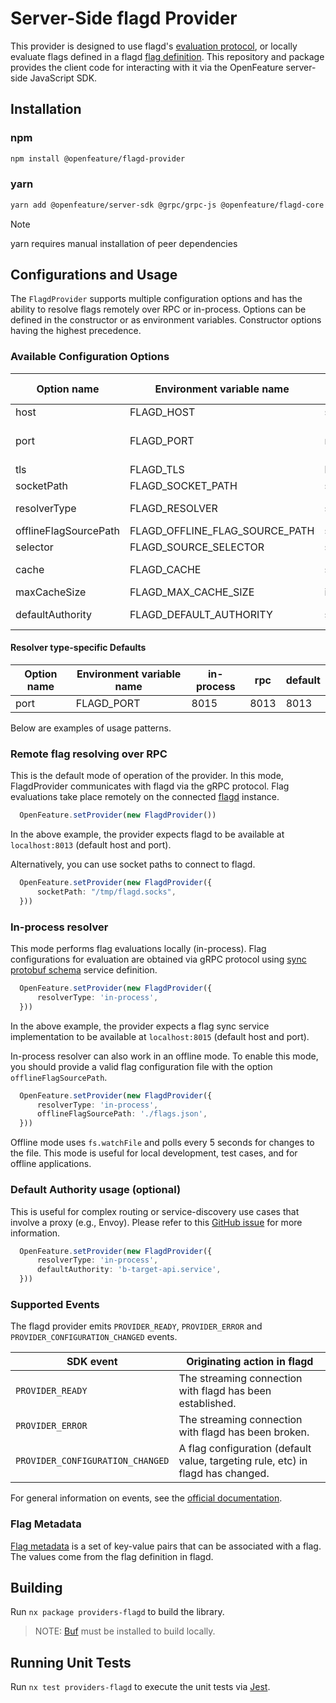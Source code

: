 # Server-Side flagd Provider

This provider is designed to use flagd's [evaluation protocol](https://github.com/open-feature/schemas/blob/main/protobuf/schema/v1/schema.proto), or locally evaluate flags defined in a flagd [flag definition](https://github.com/open-feature/schemas/blob/main/json/flagd-definitions.json).
This repository and package provides the client code for interacting with it via the OpenFeature server-side JavaScript SDK.

## Installation

### npm

```sh
npm install @openfeature/flagd-provider
```

### yarn

```sh
yarn add @openfeature/server-sdk @grpc/grpc-js @openfeature/flagd-core
```

> [!NOTE]
> yarn requires manual installation of peer dependencies

## Configurations and Usage

The `FlagdProvider` supports multiple configuration options and has the ability to resolve flags remotely over RPC or in-process.
Options can be defined in the constructor or as environment variables. Constructor options having the highest precedence.

### Available Configuration Options

| Option name                            | Environment variable name      | Type    | Default                                                        | Supported values |
| -------------------------------------- | ------------------------------ | ------- |----------------------------------------------------------------| ---------------- |
| host                                   | FLAGD_HOST                     | string  | localhost                                                      |                  |
| port                                   | FLAGD_PORT                     | number  | [resolver specific defaults](#resolver-type-specific-defaults) |                  |
| tls                                    | FLAGD_TLS                      | boolean | false                                                          |                  |
| socketPath                             | FLAGD_SOCKET_PATH              | string  | -                                                              |                  |
| resolverType                           | FLAGD_RESOLVER                 | string  | rpc                                                            | rpc, in-process  |
| offlineFlagSourcePath                  | FLAGD_OFFLINE_FLAG_SOURCE_PATH | string  | -                                                              |                  |
| selector                               | FLAGD_SOURCE_SELECTOR          | string  | -                                                              |                  |
| cache                                  | FLAGD_CACHE                    | string  | lru                                                            | lru, disabled    |
| maxCacheSize                           | FLAGD_MAX_CACHE_SIZE           | int     | 1000                                                           |                  |
| defaultAuthority                       | FLAGD_DEFAULT_AUTHORITY        | string  | -                                                              | rpc, in-process  |

#### Resolver type-specific Defaults

| Option name                            | Environment variable name      |  in-process | rpc  | default |
| -------------------------------------- | ------------------------------ |-------------|------|---------|
| port                                   | FLAGD_PORT                     |  8015       | 8013 | 8013    |

Below are examples of usage patterns.

### Remote flag resolving over RPC

This is the default mode of operation of the provider.
In this mode, FlagdProvider communicates with flagd via the gRPC protocol.
Flag evaluations take place remotely on the connected [flagd](https://flagd.dev/) instance.

```ts
  OpenFeature.setProvider(new FlagdProvider())
```

In the above example, the provider expects flagd to be available at `localhost:8013` (default host and port).

Alternatively, you can use socket paths to connect to flagd.

```ts
  OpenFeature.setProvider(new FlagdProvider({
      socketPath: "/tmp/flagd.socks",
  }))
```

### In-process resolver

This mode performs flag evaluations locally (in-process).
Flag configurations for evaluation are obtained via gRPC protocol using [sync protobuf schema](https://buf.build/open-feature/flagd/file/main:sync/v1/sync_service.proto) service definition.

```ts
  OpenFeature.setProvider(new FlagdProvider({
      resolverType: 'in-process',
  }))
```

In the above example, the provider expects a flag sync service implementation to be available at `localhost:8015` (default host and port).

In-process resolver can also work in an offline mode.
To enable this mode, you should provide a valid flag configuration file with the option `offlineFlagSourcePath`.

```ts
  OpenFeature.setProvider(new FlagdProvider({
      resolverType: 'in-process',
      offlineFlagSourcePath: './flags.json',
  }))
```

Offline mode uses `fs.watchFile` and polls every 5 seconds for changes to the file.
This mode is useful for local development, test cases, and for offline applications.

### Default Authority usage (optional)

This is useful for complex routing or service-discovery use cases that involve a proxy (e.g., Envoy).
Please refer to this [GitHub issue](https://github.com/open-feature/js-sdk-contrib/issues/1187) for more information.

```ts
  OpenFeature.setProvider(new FlagdProvider({
      resolverType: 'in-process',
      defaultAuthority: 'b-target-api.service',
  }))
```

### Supported Events

The flagd provider emits `PROVIDER_READY`, `PROVIDER_ERROR` and `PROVIDER_CONFIGURATION_CHANGED` events.

| SDK event                        | Originating action in flagd                                                     |
| -------------------------------- | ------------------------------------------------------------------------------- |
| `PROVIDER_READY`                 | The streaming connection with flagd has been established.                       |
| `PROVIDER_ERROR`                 | The streaming connection with flagd has been broken.                            |
| `PROVIDER_CONFIGURATION_CHANGED` | A flag configuration (default value, targeting rule, etc) in flagd has changed. |

For general information on events, see the [official documentation](https://openfeature.dev/docs/reference/concepts/events).

### Flag Metadata

[Flag metadata](https://flagd.dev/reference/flag-definitions/#metadata) is a set of key-value pairs that can be associated with a flag.
The values come from the flag definition in flagd.

## Building

Run `nx package providers-flagd` to build the library.

> NOTE: [Buf](https://docs.buf.build/installation) must be installed to build locally.

## Running Unit Tests

Run `nx test providers-flagd` to execute the unit tests via [Jest](https://jestjs.io).
